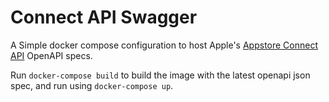 # Connect API Swagger

A Simple docker compose configuration to host Apple's [Appstore Connect API](https://developer.apple.com/documentation/appstoreconnectapi) OpenAPI specs. 

Run `docker-compose build` to build the image with the latest openapi json spec, and run using `docker-compose up`.